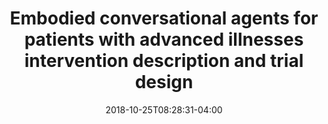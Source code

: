---
name: "Advanced Illness Intervention"
title: "Embodied conversational agents for patients with advanced illnesses intervention description and trial design "
event: "Society for General Internal Medicine Annual Conference"
authors: 
- name: "Waite, K."
- name: "Henault, L."
- name: "Armstrong, L."
- name: "Jones, S."
- name: "Zang, Z."
- name: "Utami, D."
- name: "Shamekhi, A."
- name: "Olafsson, S."
- name: "Bickmore T."
- name: "Paasche-Orlow, M."
year: 2018
resources: null
external_url: null
date: 2018-10-25T08:28:31-04:00
draft: true
---
